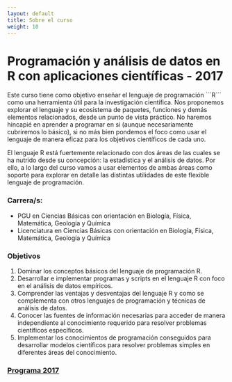 ```yaml
---
layout: default
title: Sobre el curso
weight: 10
---
```



# Programación y análisis de datos en R con aplicaciones científicas - 2017

Este curso tiene como objetivo enseñar el lenguaje de programación \`\`\`R\`\`\` como una herramienta útil
para la investigación científica. Nos proponemos explorar el lenguaje y su ecosistema de paquetes,
funciones y demás elementos relacionados, desde un punto de vista práctico. No haremos hincapié en
aprender a programar en si (aunque necesariamente cubriremos lo básico), si no más bien pondemos el
foco como usar el lenguaje de manera eficaz para los objetivos científicos de cada uno. 

El lenguaje R está fuertemente relacionado con dos áreas de las cuales se ha nutrido desde su
concepción: la estadística y el análisis de datos. Por ello, a lo largo del curso vamos a usar
elementos de ambas áreas como soporte para explorar en detalle las distintas utilidades de este
flexible lenguaje de programación.


### Carrera/s:

-   PGU en Ciencias Básicas con orientación en Biología, Física, Matemática, Geología y Química
-   Licenciatura en Ciencias Básicas con orientación en Biología, Física, Matemática, Geología y Química


### Objetivos

1.  Dominar los conceptos básicos del lenguaje de programación R.
2.  Desarrollar e implementar programas y scripts en el lenguaje R con foco en el análisis de datos empíricos.
3.  Comprender las ventajas y desventajas del lenguaje R y como se complementa con otros lenguajes de programación y técnicas de análisis de datos.
4.  Conocer las fuentes de información necesarias para acceder de manera independiente al conocimiento requerido para resolver problemas científicos específicos.
5.  Implementar los conocimientos de programación conseguidos para desarrollar modelos científicos para resolver problemas simples en diferentes áreas del conocimiento.


### [Programa 2017](file:///Users/moyano/Programa%20-%20Programacio%CC%81n%20y%20Ana%CC%81lisis%20de%20Datos%20en%20R%20con%20Aplicaciones%20Cienti%CC%81ficas.pdf)

